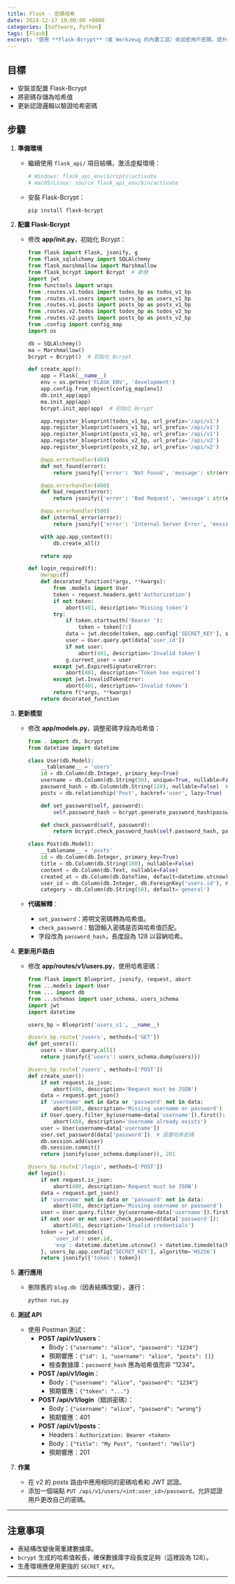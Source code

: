 ```yaml
---
title: Flask - 密碼哈希
date: 2024-12-17 19:00:00 +0800
categories: [Software, Python]
tags: [Flask]
excerpt: "使用 **Flask-Bcrypt**（或 Werkzeug 的內置工具）來加密用戶密碼，提升Blog API 的安全性。"
---
```


## **目標**

- 安裝並配置 Flask-Bcrypt
- 將密碼存儲為哈希值
- 更新認證邏輯以驗證哈希密碼

## **步驟**

1. **準備環境**

   - 繼續使用 `flask_api/` 項目結構，激活虛擬環境：
     ```bash
     # Windows: flask_api_env\Scripts\activate
     # macOS/Linux: source flask_api_env/bin/activate
     ```
   - 安裝 Flask-Bcrypt：
     ```bash
     pip install flask-bcrypt
     ```

2. **配置 Flask-Bcrypt**

   - 修改 **app/**init**.py**，初始化 Bcrypt：

     ```python
     from flask import Flask, jsonify, g
     from flask_sqlalchemy import SQLAlchemy
     from flask_marshmallow import Marshmallow
     from flask_bcrypt import Bcrypt  # 新增
     import jwt
     from functools import wraps
     from .routes.v1.todos import todos_bp as todos_v1_bp
     from .routes.v1.users import users_bp as users_v1_bp
     from .routes.v1.posts import posts_bp as posts_v1_bp
     from .routes.v2.todos import todos_bp as todos_v2_bp
     from .routes.v2.posts import posts_bp as posts_v2_bp
     from .config import config_map
     import os

     db = SQLAlchemy()
     ma = Marshmallow()
     bcrypt = Bcrypt()  # 初始化 Bcrypt

     def create_app():
         app = Flask(__name__)
         env = os.getenv('FLASK_ENV', 'development')
         app.config.from_object(config_map[env])
         db.init_app(app)
         ma.init_app(app)
         bcrypt.init_app(app)  # 初始化 Bcrypt

         app.register_blueprint(todos_v1_bp, url_prefix='/api/v1')
         app.register_blueprint(users_v1_bp, url_prefix='/api/v1')
         app.register_blueprint(posts_v1_bp, url_prefix='/api/v1')
         app.register_blueprint(todos_v2_bp, url_prefix='/api/v2')
         app.register_blueprint(posts_v2_bp, url_prefix='/api/v2')

         @app.errorhandler(404)
         def not_found(error):
             return jsonify({'error': 'Not Found', 'message': str(error)}), 404

         @app.errorhandler(400)
         def bad_request(error):
             return jsonify({'error': 'Bad Request', 'message': str(error)}), 400

         @app.errorhandler(500)
         def internal_error(error):
             return jsonify({'error': 'Internal Server Error', 'message': 'Something went wrong on our end'}), 500

         with app.app_context():
             db.create_all()

         return app

     def login_required(f):
         @wraps(f)
         def decorated_function(*args, **kwargs):
             from .models import User
             token = request.headers.get('Authorization')
             if not token:
                 abort(401, description='Missing token')
             try:
                 if token.startswith('Bearer '):
                     token = token[7:]
                 data = jwt.decode(token, app.config['SECRET_KEY'], algorithms=['HS256'])
                 user = User.query.get(data['user_id'])
                 if not user:
                     abort(401, description='Invalid token')
                 g.current_user = user
             except jwt.ExpiredSignatureError:
                 abort(401, description='Token has expired')
             except jwt.InvalidTokenError:
                 abort(401, description='Invalid token')
             return f(*args, **kwargs)
         return decorated_function
     ```

3. **更新模型**

   - 修改 **app/models.py**，調整密碼字段為哈希值：

     ```python
     from . import db, bcrypt
     from datetime import datetime

     class User(db.Model):
         __tablename__ = 'users'
         id = db.Column(db.Integer, primary_key=True)
         username = db.Column(db.String(50), unique=True, nullable=False)
         password_hash = db.Column(db.String(128), nullable=False)  # 改為 password_hash
         posts = db.relationship('Post', backref='user', lazy=True)

         def set_password(self, password):
             self.password_hash = bcrypt.generate_password_hash(password).decode('utf-8')

         def check_password(self, password):
             return bcrypt.check_password_hash(self.password_hash, password)

     class Post(db.Model):
         __tablename__ = 'posts'
         id = db.Column(db.Integer, primary_key=True)
         title = db.Column(db.String(100), nullable=False)
         content = db.Column(db.Text, nullable=False)
         created_at = db.Column(db.DateTime, default=datetime.utcnow)
         user_id = db.Column(db.Integer, db.ForeignKey('users.id'), nullable=False)
         category = db.Column(db.String(50), default='general')
     ```

   - **代碼解釋**：
     - `set_password`：將明文密碼轉為哈希值。
     - `check_password`：驗證輸入密碼是否與哈希值匹配。
     - 字段改為 `password_hash`，長度設為 128 以容納哈希。

4. **更新用戶路由**

   - 修改 **app/routes/v1/users.py**，使用哈希密碼：

     ```python
     from flask import Blueprint, jsonify, request, abort
     from ...models import User
     from ... import db
     from ...schemas import user_schema, users_schema
     import jwt
     import datetime

     users_bp = Blueprint('users_v1', __name__)

     @users_bp.route('/users', methods=['GET'])
     def get_users():
         users = User.query.all()
         return jsonify({'users': users_schema.dump(users)})

     @users_bp.route('/users', methods=['POST'])
     def create_user():
         if not request.is_json:
             abort(400, description='Request must be JSON')
         data = request.get_json()
         if 'username' not in data or 'password' not in data:
             abort(400, description='Missing username or password')
         if User.query.filter_by(username=data['username']).first():
             abort(400, description='Username already exists')
         user = User(username=data['username'])
         user.set_password(data['password'])  # 設置哈希密碼
         db.session.add(user)
         db.session.commit()
         return jsonify(user_schema.dump(user)), 201

     @users_bp.route('/login', methods=['POST'])
     def login():
         if not request.is_json:
             abort(400, description='Request must be JSON')
         data = request.get_json()
         if 'username' not in data or 'password' not in data:
             abort(400, description='Missing username or password')
         user = User.query.filter_by(username=data['username']).first()
         if not user or not user.check_password(data['password']):
             abort(401, description='Invalid credentials')
         token = jwt.encode({
             'user_id': user.id,
             'exp': datetime.datetime.utcnow() + datetime.timedelta(hours=24)
         }, users_bp.app.config['SECRET_KEY'], algorithm='HS256')
         return jsonify({'token': token})
     ```

5. **運行應用**

   - 刪除舊的 `blog.db`（因表結構改變），運行：
     ```bash
     python run.py
     ```

6. **測試 API**

   - 使用 Postman 測試：
     - **POST /api/v1/users**：
       - Body：`{"username": "alice", "password": "1234"}`
       - 預期響應：`{"id": 1, "username": "alice", "posts": []}`
       - 檢查數據庫：`password_hash` 應為哈希值而非 "1234"。
     - **POST /api/v1/login**：
       - Body：`{"username": "alice", "password": "1234"}`
       - 預期響應：`{"token": "..."}`
     - **POST /api/v1/login**（錯誤密碼）：
       - Body：`{"username": "alice", "password": "wrong"}`
       - 預期響應：401
     - **POST /api/v1/posts**：
       - Headers：`Authorization: Bearer <token>`
       - Body：`{"title": "My Post", "content": "Hello"}`
       - 預期響應：201

7. **作業**
   - 在 v2 的 posts 路由中應用相同的密碼哈希和 JWT 認證。
   - 添加一個端點 `PUT /api/v1/users/<int:user_id>/password`，允許認證用戶更改自己的密碼。

---

## **注意事項**

- 表結構改變後需重建數據庫。
- `bcrypt` 生成的哈希值較長，確保數據庫字段長度足夠（這裡設為 128）。
- 生產環境應使用更強的 `SECRET_KEY`。

---
